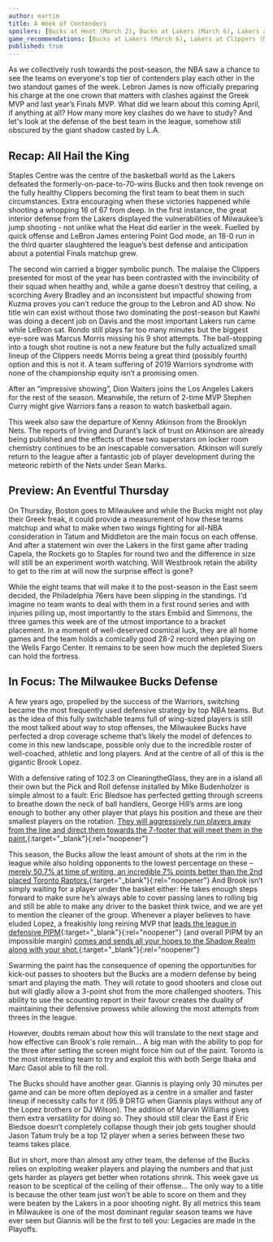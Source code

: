 ```yaml
---
author: martim
title: A Week of Contenders
spoilers: [Bucks at Heat (March 2), Bucks at Lakers (March 6), Lakers at Clippers (March 8)]
game_recommendations: [Bucks at Lakers (March 6), Lakers at Clippers (March 8)]
published: true
---
```


As we collectively rush towards the post-season, the NBA saw a chance to see the teams on everyone's top tier of contenders play each other in the two standout games of the week. Lebron James is now officially preparing his charge at the one crown that matters with clashes against the Greek MVP and last year’s Finals MVP. What did we learn about this coming April, if anything at all? How many more key clashes do we have to study? And let's look at the defense of the best team in the league, somehow still obscured by the giant shadow casted by L.A.

<!--spoilers-->

## Recap: All Hail the King

Staples Centre was the centre of the basketball world as the Lakers defeated the formerly-on-pace-to-70-wins Bucks and then took revenge on the fully healthy Clippers becoming the first team to beat them in such circumstances. Extra encouraging when these victories happened while shooting a whopping 16 of 67 from deep. In the first instance, the great interior defense from the Lakers displayed the vulnerabilities of Milwaukee’s jump shooting - not unlike what the Heat did earlier in the week. Fuelled by quick offense and LeBron James entering Point God mode, an 18-0 run in the third quarter slaughtered the league’s best defense and anticipation about a potential Finals matchup grew.

The second win carried a bigger symbolic punch. The malaise the Clippers presented for most of the year has been contrasted with the invincibility of their squad when healthy and, while a game doesn’t destroy that ceiling, a scorching Avery Bradley and an inconsistent but impactful showing from Kuzma proves you can’t reduce the group to the Lebron and AD show. No title win can exist without those two dominating the post-season but Kawhi was doing a decent job on Davis and the most important Lakers run came while LeBron sat. Rondo still plays far too many minutes but the biggest eye-sore was Marcus Morris missing his 9 shot attempts. The ball-stopping into a tough shot routine is not a new feature but the fully actualized small lineup of the Clippers needs Morris being a great third (possibly fourth) option and this is not it. A team suffering of 2019 Warriors syndrome with none of the championship equity isn’t a promising omen.

After an “impressive showing”, Dion Waiters joins the Los Angeles Lakers for the rest of the season. Meanwhile, the return of 2-time MVP Stephen Curry might give Warriors fans a reason to watch basketball again.

This week also saw the departure of Kenny Atkinson from the Brooklyn Nets. The reports of Irving and Durant’s lack of trust on Atkinson are already being published and the effects of these two superstars on locker room chemistry continues to be an inescapable conversation. Atkinson will surely return to the league after a fantastic job of player development during the meteoric rebirth of the Nets under Sean Marks.

## Preview: An Eventful Thursday

On Thursday, Boston goes to Milwaukee and while the Bucks might not play their Greek freak, it could provide a measurement of how these teams matchup and what to make when two wings fighting for all-NBA consideration in Tatum and Middleton are the main focus on each offense. And after a statement win over the Lakers in the first game after trading Capela, the Rockets go to Staples for round two and the difference in size will still be an experiment worth watching. Will Westbrook retain the ability to get to the rim at will now the surprise effect is gone?

While the eight teams that will make it to the post-season in the East seem decided, the Philadelphia 76ers have been slipping in the standings. I'd imagine no team wants to deal with them in a first round series and with injuries pilling up, most importantly to the stars Embiid and Simmons, the three games this week are of the utmost importance to a bracket placement. In a moment of well-deserved cosmical luck, they are all home games and the team holds a comically good 28-2 record when playing on the Wells Fargo Center. It remains to be seen how much the depleted Sixers can hold the fortress.

## In Focus: The Milwaukee Bucks Defense

A few years ago, propelled by the success of the Warriors, switching became the most frequently used defensive strategy by top NBA teams. But as the idea of this fully switchable teams full of wing-sized players is still the most talked about way to stop offenses, the Milwaukee Bucks have perfected a drop coverage scheme that’s likely the model of defences to come in this new landscape, possible only due to the incredible roster of well-coached, athletic and long players. And at the centre of all of this is the gigantic Brook Lopez.

With a defensive rating of 102.3 on CleaningtheGlass, they are in a island all their own but the Pick and Roll defense installed by Mike Budenholzer is simple almost to a fault: Eric Bledsoe has perfected getting through screens to breathe down the neck of ball handlers, George Hill’s arms are long enough to bother any other player that plays his position and these are their smallest players on the rotation. [They will aggressively run players away from the line and direct them towards the 7-footer that will meet them in the paint.](https://videos.nba.com/nba/pbp/media/2020/03/04/0021900924/341/a506548b-b3a0-d2c6-79cf-da152d4299ad_1280x720.mp4){:target="_blank"}{:rel="noopener"}

This season, the Bucks allow the least amount of shots at the rim in the league while also holding opponents to the lowest percentage on these – [merely 50.7% at time of writing, an incredible 7% points better than the 2nd placed Toronto Raptors.](https://stats.nba.com/teams/defense-dash-lt6/?sort=LT_06_PCT&dir=-1){:target="_blank"}{:rel="noopener"} And Brook isn’t simply waiting for a player under the basket either: He takes enough steps forward to make sure he’s always able to cover passing lanes to rolling big and still be able to make any driver to the basket think twice, and we are yet to mention the cleaner of the group. Whenever a player believes to have eluded Lopez, a freakishly long reining MVP that [leads the league in defensive PIPM](https://www.bball-index.com/current-pipm/){:target="_blank"}{:rel="noopener"} (and overall PIPM by an impossible margin) [comes and sends all your hopes to the Shadow Realm along with your shot.](https://videos.nba.com/nba/pbp/media/2020/02/24/0021900851/185/10872f69-0778-013e-0d9d-9c3e984b0d16_1280x720.mp4){:target="_blank"}{:rel="noopener"}

Swarming the paint has the consequence of opening the opportunities for kick-out passes to shooters but the Bucks are a modern defense by being smart and playing the math. They will rotate to good shooters and close out but will gladly allow a 3-point shot from the more challenged shooters. This ability to use the scounting report in their favour creates the duality of maintaining their defensive prowess while allowing the most attempts from threes in the league.

However, doubts remain about how this will translate to the next stage and how effective can Brook's role remain… A big man with the ability to pop for the three after setting the screen might force him out of the paint. Toronto is the most interesting team to try and exploit this with both Serge Ibaka and Marc Gasol able to fill the roll.

The Bucks should have another gear. Giannis is playing only 30 minutes per game and can be more often deployed as a centre in a smaller and faster lineup if necessity calls for it (95.9 DRTG when Giannis plays without any of the Lopez brothers or DJ Wilson). The addition of Marvin Williams gives them extra versatility for doing so. They should still clear the East if Eric Bledsoe doesn’t completely collapse though their job gets tougher should Jason Tatum truly be a top 12 player when a series between these two teams takes place.

But in short, more than almost any other team, the defense of the Bucks relies on exploiting weaker players and playing the numbers and that just gets harder as players get better when rotations shrink. This week gave us reason to be sceptical of the ceiling of their offense… The only way to a title is because the other team just won’t be able to score on them and they were beaten by the Lakers in a poor shooting night. By all metrics this team in Milwaukee is one of the most dominant regular season teams we have ever seen but Giannis will be the first to tell you: Legacies are made in the Playoffs.
